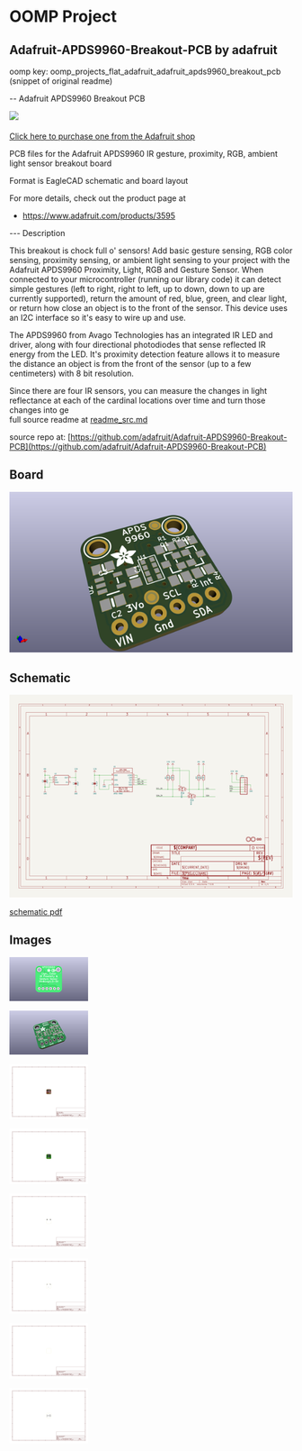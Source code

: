 # OOMP Project  
## Adafruit-APDS9960-Breakout-PCB  by adafruit  
  
oomp key: oomp_projects_flat_adafruit_adafruit_apds9960_breakout_pcb  
(snippet of original readme)  
  
-- Adafruit APDS9960 Breakout PCB  
  
<a href="http://www.adafruit.com/products/3595"><img src="assets/image.jpg?raw=true" width="500px"><br/>  
Click here to purchase one from the Adafruit shop</a>  
  
PCB files for the Adafruit APDS9960 IR gesture, proximity, RGB, ambient light sensor breakout board  
  
Format is EagleCAD schematic and board layout  
  
For more details, check out the product page at  
* https://www.adafruit.com/products/3595  
  
--- Description  
  
This breakout is chock full o' sensors! Add basic gesture sensing, RGB color sensing, proximity sensing, or ambient light sensing to your project with the Adafruit APDS9960 Proximity, Light, RGB and Gesture Sensor. When connected to your microcontroller (running our library code) it can detect simple gestures (left to right, right to left, up to down, down to up are currently supported), return the amount of red, blue, green, and clear light, or return how close an object is to the front of the sensor. This device uses an I2C interface so it's easy to wire up and use.  
  
The APDS9960 from Avago Technologies has an integrated IR LED and driver, along with four directional photodiodes that sense reflected IR energy from the LED. It's proximity detection feature allows it to measure the distance an object is from the front of the sensor (up to a few centimeters) with 8 bit resolution.  
  
Since there are four IR sensors, you can measure the changes in light reflectance at each of the cardinal locations over time and turn those changes into ge  
  full source readme at [readme_src.md](readme_src.md)  
  
source repo at: [https://github.com/adafruit/Adafruit-APDS9960-Breakout-PCB](https://github.com/adafruit/Adafruit-APDS9960-Breakout-PCB)  
## Board  
  
[![working_3d.png](working_3d_600.png)](working_3d.png)  
## Schematic  
  
[![working_schematic.png](working_schematic_600.png)](working_schematic.png)  
  
[schematic pdf](working_schematic.pdf)  
## Images  
  
[![working_3D_bottom.png](working_3D_bottom_140.png)](working_3D_bottom.png)  
  
[![working_3D_top.png](working_3D_top_140.png)](working_3D_top.png)  
  
[![working_assembly_page_01.png](working_assembly_page_01_140.png)](working_assembly_page_01.png)  
  
[![working_assembly_page_02.png](working_assembly_page_02_140.png)](working_assembly_page_02.png)  
  
[![working_assembly_page_03.png](working_assembly_page_03_140.png)](working_assembly_page_03.png)  
  
[![working_assembly_page_04.png](working_assembly_page_04_140.png)](working_assembly_page_04.png)  
  
[![working_assembly_page_05.png](working_assembly_page_05_140.png)](working_assembly_page_05.png)  
  
[![working_assembly_page_06.png](working_assembly_page_06_140.png)](working_assembly_page_06.png)  
